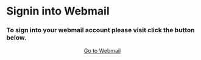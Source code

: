 # Signin into Webmail

### To sign into your webmail account please visit click the button below.

<header class="hero">
<p class="action">
<a type="button" href="https://box.infinityarc.net/mail" target="_blank" class="nav-link action-button">
<!-- <button>Go To Webmail</button> -->Go to Webmail
</a>
</p>
</header>